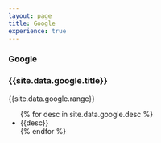 ```yaml
---
layout: page
title: Google
experience: true
---
```

<div class="header">
    <h3>Google</h3>
    <h3 class="position">{{site.data.google.title}}</h3>
</div>
<div>
    <p>{{site.data.google.range}}</p>
</div>
<ul>
    {% for desc in site.data.google.desc %}
        <li>{{desc}}</li>
    {% endfor %}
</ul>
